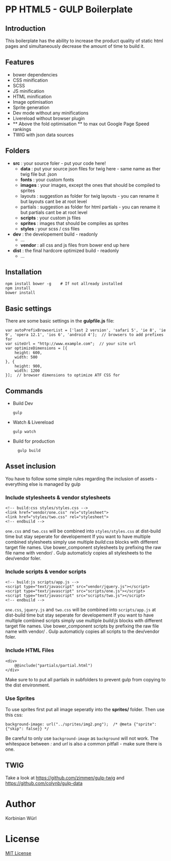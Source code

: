 # PP HTML5 - GULP Boilerplate

## Introduction

This boilerplate has the ability to increase the product quality of static html pages and simultaneously decrease the amount of time to build it.

## Features

*	bower dependencies
*	CSS minification
*	SCSS
*	JS minification
*	HTML minification
*	Image optimisation
*	Sprite generation
*	Dev mode without any minifications
*	Livereload without browser plugin
*	** Above the fold optimisation ** to max out Google Page Speed rankings
*	TWIG with json data sources

## Folders

*	**src** : your source foler - put your code here!
	* **data** : put your source json files for twig here - same name as ther twig file but .json
	*  **fonts** : your custom fonts
	*  **images** : your images, except the ones that should be compiled to sprites
	*  layouts : suggestion as folder for twig layouts - you can rename it but layouts cant be at root level
	*  partials : suggestion as folder for html partials - you can rename it but partials cant be at root level
	*  **scripts** : your custom js files
	*  **sprites** : images that should be compiles as sprites
	*  **styles** : your scss / css files
*	**dev** : the developement build - readonly
    * ...
    * **vendor** : all css and js files from bower end up here
*	**dist** : the final hardcore optimized build - readonly
    * ...


## Installation

    npm install bower -g    # If not allready installed
    npm install
    bower install
    
## Basic settings

There are some basic settings in the **gulpfile.js** file:

	var autoPrefixBrowserList = ['last 2 version', 'safari 5', 'ie 8', 'ie 9', 'opera 12.1', 'ios 6', 'android 4'];  // browsers to add prefixes for
	var siteUrl = "http://www.example.com";	 // your site url
	var optimizeDimensions = [{
	    height: 600,
	    width: 500
	}, {
	    height: 900,
	    width: 1200
	}];  // browser dimensions to optimize ATF CSS for
	
## Commands

*   Build Dev

        gulp
*   Watch & Livereload
        
        gulp watch
    
* Build for production
    
        gulp build

## Asset inclusion

You have to follow some simple rules regarding the inclusion of assets - everything else is managed by gulp

### Include stylesheets  & vendor stylesheets

    <!-- build:css styles/styles.css -->
    <link href="vendor/one.css" rel="stylesheet">
    <link href="styles/two.css" rel="stylesheet">
    <!-- endbuild -->
    
``one.css`` and ``two.css`` will be combined into ``styles/styles.css`` at dist-build time but stay seperate for developement
If you want to have multiple combined stylesheets simply use multiple _build:css_ blocks with different target file names.
Use bower_component stylesheets by prefixing the raw file name with vendor/ . Gulp automaticly copies all stylesheets to the dev/vendor foler.

### Include scripts & vendor scripts

    <!-- build:js scripts/app.js -->
    <script type="text/javascript" src="vendor/jquery.js"></script>
    <script type="text/javascript" src="scripts/one.js"></script>
    <script type="text/javascript" src="scripts/two.js"></script>
    <!-- endbuild -->

``one.css``, ``jquery.js`` and ``two.css`` will be combined into ``scripts/app.js`` at dist-build time but stay seperate for developement
If you want to have multiple combined scripts simply use multiple _build:js_ blocks with different target file names.
Use bower_component scripts by prefixing the raw file name with vendor/ . Gulp automaticly copies all scripts to the dev/vendor foler.

### Include HTML Files

    <div>
        @@include("partials/partial.html")
    </div>
    
Make sure to to put all partials in subfolders to prevent gulp from copying to the dist environment.

### Use Sprites
To use sprites first put all image seperatly into the **sprites/** folder.
Then use this css:

    background-image: url("../sprites/img2.png");  /* @meta {"sprite": {"skip": false}} */
    
Be careful to only use ``background-image`` as ``background`` will not work. The whitespace between _:_ and _url_ is also a common pitfall - make sure there is one.

## TWIG

Take a look at 
https://github.com/zimmen/gulp-twig 
and 
https://github.com/colynb/gulp-data

# Author 
Korbinian Würl

# License
[MIT License](http://en.wikipedia.org/wiki/MIT_License "Wiki: MIT License")
